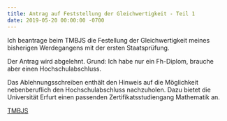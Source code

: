 ```yaml
---
title: Antrag auf Feststellung der Gleichwertigkeit - Teil 1
date: 2019-05-20 00:00:00 -0700
---
```


Ich beantrage beim TMBJS die Festellung der Gleichwertigkeit meines bisherigen Werdegangens mit der ersten Staatsprüfung.

Der Antrag wird abgelehnt. Grund: Ich habe nur ein Fh-Diplom, brauche aber einen Hochschulabschluss.

Das Ablehnungsschreiben enthält den Hinweis auf die Möglichkeit nebenberuflich den Hochschulabschluss nachzuholen. Dazu bietet die Universität Erfurt einen passenden Zertifikatsstudiengang Mathematik an.

[TMBJS](https://bildung.thueringen.de/lehrkraefte/seiteneinsteiger)
